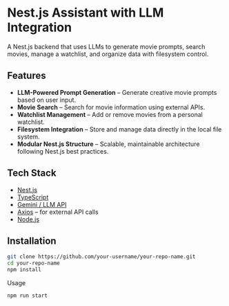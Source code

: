 # Nest.js Assistant with LLM Integration

A Nest.js backend that uses LLMs to generate movie prompts, search movies, manage a watchlist, and organize data with filesystem control.

## Features

-  **LLM-Powered Prompt Generation** – Generate creative movie prompts based on user input.
-  **Movie Search** – Search for movie information using external APIs.
-  **Watchlist Management** – Add or remove movies from a personal watchlist.
-  **Filesystem Integration** – Store and manage data directly in the local file system.
-  **Modular Nest.js Structure** – Scalable, maintainable architecture following Nest.js best practices.

## Tech Stack


- [Nest.js](https://nestjs.com/)
- [TypeScript](https://www.typescriptlang.org/)
- [Gemini / LLM API](https://gemini.google.com/gems/view)
- [Axios](https://axios-http.com/) – for external API calls
- [Node.js](https://nodejs.org/)

## Installation

```bash
git clone https://github.com/your-username/your-repo-name.git
cd your-repo-name
npm install
```

Usage
```bash
npm run start
```
